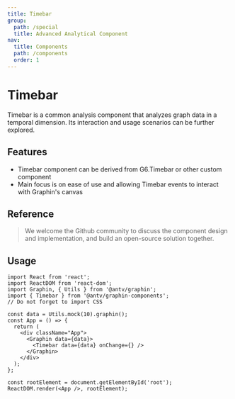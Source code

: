 ```yaml
---
title: Timebar
group:
  path: /special
  title: Advanced Analytical Component
nav:
  title: Components
  path: /components
  order: 1
---
```


# Timebar

Timebar is a common analysis component that analyzes graph data in a temporal dimension. Its interaction and usage scenarios can be further explored.

## Features

- Timebar component can be derived from G6.Timebar or other custom component
- Main focus is on ease of use and allowing Timebar events to interact with Graphin's canvas

## Reference

> We welcome the Github community to discuss the component design and implementation, and build an open-source solution together.

## Usage

```tsx | pure
import React from 'react';
import ReactDOM from 'react-dom';
import Graphin, { Utils } from '@antv/graphin';
import { Timebar } from '@antv/graphin-components';
// Do not forget to import CSS

const data = Utils.mock(10).graphin();
const App = () => {
  return (
    <div className="App">
      <Graphin data={data}>
        <Timebar data={data} onChange={} />
      </Graphin>
    </div>
  );
};

const rootElement = document.getElementById('root');
ReactDOM.render(<App />, rootElement);
```
